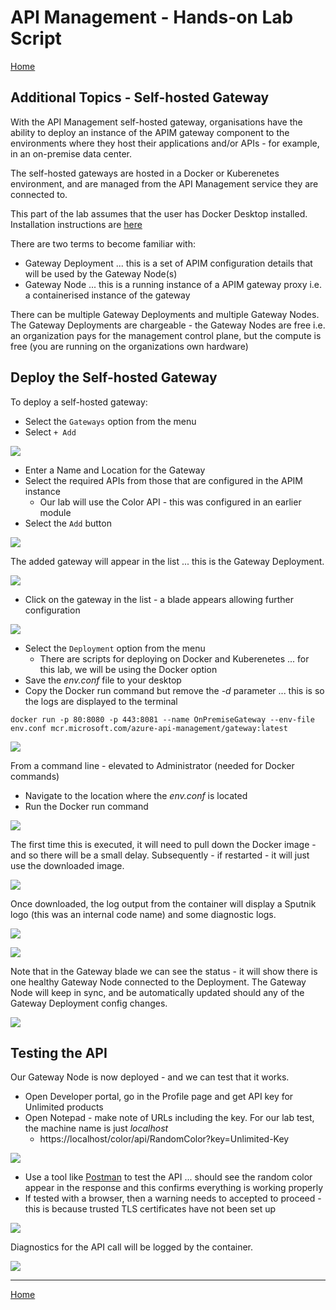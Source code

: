 # API Management - Hands-on Lab Script

[Home](README.md)

## Additional Topics - Self-hosted Gateway

With the API Management self-hosted gateway, organisations have the ability to deploy an instance of the APIM gateway component to the environments where they host their applications and/or APIs - for example, in an on-premise data center.

The self-hosted gateways are hosted in a Docker or Kuberenetes environment, and are managed from the API Management service they are connected to.

This part of the lab assumes that the user has Docker Desktop installed.  Installation instructions are [here](https://docs.docker.com/docker-for-windows/install/)

There are two terms to become familiar with:

- Gateway Deployment ... this is a set of APIM configuration details that will be used by the Gateway Node(s)
- Gateway Node ... this is a running instance of a APIM gateway proxy i.e. a containerised instance of the gateway

There can be multiple Gateway Deployments and multiple Gateway Nodes.  The Gateway Deployments are chargeable - the Gateway Nodes are free i.e. an organization pays for the management control plane, but the compute is free (you are running on the organizations own hardware)


## Deploy the Self-hosted Gateway

To deploy a self-hosted gateway:

- Select the `Gateways` option from the menu
- Select `+ Add`


![](Images/APIMGWDeploy1.png)

- Enter a Name and Location for the Gateway
- Select the required APIs from those that are configured in the APIM instance
  - Our lab will use the Color API - this was configured in an earlier module
- Select the `Add` button

![](Images/APIMGWDeploy2.png)

The added gateway will appear in the list ... this is the Gateway Deployment.


![](Images/APIMGWDeploy3.png)

- Click on the gateway in the list - a blade appears allowing further configuration

![](Images/APIMGWDeploy4.png)

- Select the `Deployment` option from the menu
  - There are scripts for deploying on Docker and Kuberenetes ... for this lab, we will be using the Docker option
- Save the *env.conf* file to your desktop
- Copy the Docker run command but remove the *-d* parameter ... this is so the logs are displayed to the terminal

```text
docker run -p 80:8080 -p 443:8081 --name OnPremiseGateway --env-file env.conf mcr.microsoft.com/azure-api-management/gateway:latest
```

![](Images/APIMGWDeploy5.png)

From a command line - elevated to Administrator (needed for Docker commands)

- Navigate to the location where the *env.conf* is located
- Run the Docker run command

![](Images/APIGWMDeploy6.png)

The first time this is executed, it will need to pull down the Docker image - and so there will be a small delay.  Subsequently - if restarted - it will just use the downloaded image.

![](Images/APIMGWDeploy7.png)

Once downloaded, the log output from the container will display a Sputnik logo (this was an internal code name) and some diagnostic logs.

![](Images/APIMGWDeploy8.png)


![](Images/APIMGWDeploy9.png)

Note that in the Gateway blade we can see the status - it will show there is one healthy Gateway Node connected to the Deployment.   The Gateway Node will keep in sync, and be automatically updated should any of the Gateway Deployment config changes.

![](Images/APIMGWDeploy10.png)

## Testing the API

Our Gateway Node is now deployed - and we can test that it works.

- Open Developer portal, go in the Profile page and get API key for Unlimited products
- Open Notepad - make note of URLs including the key.  For our lab test, the machine name is just *localhost*
  - https://localhost/color/api/RandomColor?key=Unlimited-Key

![](Images/APIMGWTest1.png)

- Use a tool like [Postman](https://www.postman.com/) to test the API ... should see the random color appear in the response and this confirms everything is working properly
- If tested with a browser, then a warning needs to accepted to proceed - this is because trusted TLS certificates have not been set up

![](Images/APIMGWTest2.png)

Diagnostics for the API call will be logged by the container.

![](Images/APIMGWTest3.png)

---
[Home](README.md)  
